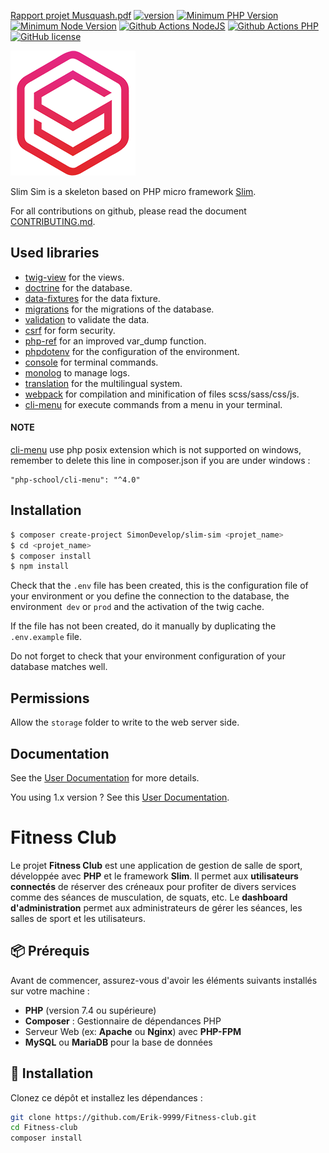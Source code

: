 [Rapport projet Musquash.pdf](https://github.com/H-Erik2021/Fitness-club/files/9676112/Rapport.projet.Musquash.pdf)
[![version](https://img.shields.io/badge/Version-2.1.2-brightgreen.svg)](https://github.com/SimonDevelop/slim-sim/releases/tag/2.1.2)
[![Minimum PHP Version](https://img.shields.io/badge/php-%3E%3D%207.2-8892BF.svg)](https://php.net/)
[![Minimum Node Version](https://img.shields.io/badge/node-%3E%3D%2012-brightgreen.svg)](https://nodejs.org/en/)
[![Github Actions NodeJS](https://github.com/SimonDevelop/slim-sim/workflows/NodeJS/badge.svg)](https://github.com/SimonDevelop/slim-sim/actions)
[![Github Actions PHP](https://github.com/SimonDevelop/slim-sim/workflows/PHP/badge.svg)](https://github.com/SimonDevelop/slim-sim/actions)
[![GitHub license](https://img.shields.io/badge/License-MIT-blue.svg)](https://github.com/SimonDevelop/slim-sim/blob/master/LICENSE)

![](https://github.com/SimonDevelop/slim-sim/raw/master/assets/img/logo.png)

Slim Sim is a skeleton based on PHP micro framework [Slim](https://www.slimframework.com/).

For all contributions on github, please read the document [CONTRIBUTING.md](https://github.com/SimonDevelop/slim-sim/blob/master/.github/CONTRIBUTING.md).


## Used libraries

- [twig-view](https://github.com/slimphp/Twig-View) for the views.
- [doctrine](https://github.com/doctrine/doctrine2) for the database.
- [data-fixtures](https://github.com/doctrine/data-fixtures) for the data fixture.
- [migrations](https://github.com/doctrine/migrations) for the migrations of the database.
- [validation](https://github.com/Respect/Validation) to validate the data.
- [csrf](https://github.com/slimphp/Slim-Csrf) for form security.
- [php-ref](https://github.com/digitalnature/php-ref) for an improved var_dump function.
- [phpdotenv](https://github.com/vlucas/phpdotenv) for the configuration of the environment.
- [console](https://github.com/symfony/console) for terminal commands.
- [monolog](https://github.com/Seldaek/monolog) to manage logs.
- [translation](https://github.com/symfony/translation) for the multilingual system.
- [webpack](https://github.com/webpack/webpack) for compilation and minification of files scss/sass/css/js.
- [cli-menu](https://github.com/php-school/cli-menu) for execute commands from a menu in your terminal.

#### NOTE
[cli-menu](https://github.com/php-school/cli-menu) use php posix extension which is not supported on windows, remember to delete this line in composer.json if you are under windows :
```
"php-school/cli-menu": "^4.0"
```

## Installation

```bash
$ composer create-project SimonDevelop/slim-sim <projet_name>
$ cd <projet_name>
$ composer install
$ npm install
```
Check that the `.env` file has been created, this is the configuration file of your environment or you define the connection to the database, the environment` dev` or `prod` and the activation of the twig cache.

If the file has not been created, do it manually by duplicating the `.env.example` file.

Do not forget to check that your environment configuration of your database matches well.


## Permissions

Allow the `storage` folder to write to the web server side.


## Documentation

See the [User Documentation](https://slim-sim.netlify.app/) for more details.

You using 1.x version ? See this [User Documentation](https://slim-sim-v1.netlify.app/).

# Fitness Club

Le projet **Fitness Club** est une application de gestion de salle de sport, développée avec **PHP** et le framework **Slim**. Il permet aux **utilisateurs connectés** de réserver des créneaux pour profiter de divers services comme des séances de musculation, de squats, etc. Le **dashboard d'administration** permet aux administrateurs de gérer les séances, les salles de sport et les utilisateurs.

## 📦 Prérequis

Avant de commencer, assurez-vous d'avoir les éléments suivants installés sur votre machine :

- **PHP** (version 7.4 ou supérieure)
- **Composer** : Gestionnaire de dépendances PHP
- Serveur Web (ex: **Apache** ou **Nginx**) avec **PHP-FPM**
- **MySQL** ou **MariaDB** pour la base de données

## 🚀 Installation

Clonez ce dépôt et installez les dépendances :

```bash
git clone https://github.com/Erik-9999/Fitness-club.git
cd Fitness-club
composer install

